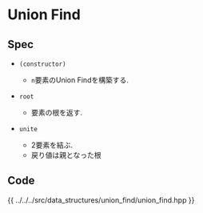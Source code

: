 # Union Find

## Spec

- `(constructor)`
  - `n`要素のUnion Findを構築する.

- `root`
  - 要素の根を返す.

- `unite`
  - 2要素を結ぶ.
  - 戻り値は親となった根


## Code

{{ ../../../src/data_structures/union_find/union_find.hpp }}
